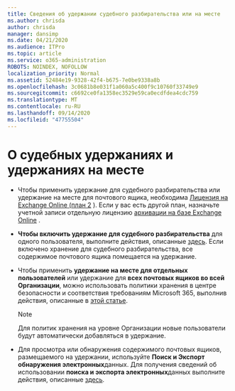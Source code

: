 ```yaml
---
title: Сведения об удержании судебного разбирательства или на месте
ms.author: chrisda
author: chrisda
manager: dansimp
ms.date: 04/21/2020
ms.audience: ITPro
ms.topic: article
ms.service: o365-administration
ROBOTS: NOINDEX, NOFOLLOW
localization_priority: Normal
ms.assetid: 52484e19-9328-42f4-b675-7e0be9338a8b
ms.openlocfilehash: 3c0681b8e031f1a060a5c400f9c10760f33749e9
ms.sourcegitcommit: c6692ce0fa1358ec3529e59ca0ecdfdea4cdc759
ms.translationtype: MT
ms.contentlocale: ru-RU
ms.lasthandoff: 09/14/2020
ms.locfileid: "47755504"
---
```

# <a name="about-litigation-holds-and-in-place-holds"></a>О судебных удержаниях и удержаниях на месте

- Чтобы применить удержание для судебного разбирательства или удержание на месте для почтового ящика, необходима [Лицензия на Exchange Online (план 2](https://docs.microsoft.com/office365/servicedescriptions/office-365-platform-service-description/office-365-plan-options) ). Если у вас есть другой план, назначьте учетной записи отдельную лицензию [архивации на базе Exchange Online](https://docs.microsoft.com/office365/servicedescriptions/exchange-online-archiving-service-description/exchange-online-archiving-service-description) . 
    
- **Чтобы включить удержание для судебного разбирательства** для одного пользователя, выполните действия, описанные [здесь](https://docs.microsoft.com/office365/SecurityCompliance/place-a-mailbox-on-litigation-hold). Если включено хранение для судебного разбирательства, все содержимое почтового ящика помещается на удержание.
    
- Чтобы применить **удержание на месте для отдельных пользователей** или удержание для **всех почтовых ящиков во всей Организации**, можно использовать политики хранения в центре безопасности и соответствия требованиям Microsoft 365, выполнив действия, описанные в [этой статье]( https://docs.microsoft.com/microsoft-365/compliance/retention-policies).
    
    > [!NOTE]
    > Для политик хранения на уровне Организации новые пользователи будут автоматически добавляться в удержание. 
  
- Для просмотра или обнаружения содержимого почтовых ящиков, размещаемого на удержании, используйте **Поиск и Экспорт обнаружения электронных**данных. Для получения сведений об использовании **поиска и экспорта электронных**данных выполните действия, описанные [здесь](https://docs.microsoft.com/microsoft-365/compliance/export-search-results).
    

